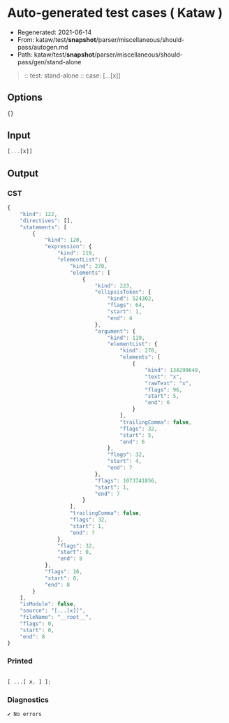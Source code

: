 # Auto-generated test cases ( Kataw )
- Regenerated: 2021-06-14
- From: kataw/test/__snapshot__/parser/miscellaneous/should-pass/autogen.md
- Path: kataw/test/__snapshot__/parser/miscellaneous/should-pass/gen/stand-alone
> :: test: stand-alone
> :: case: [...[x]]
## Options

`````js
{}
`````
## Input

`````js
[...[x]]
`````
## Output

### CST

```javascript
{
    "kind": 122,
    "directives": [],
    "statements": [
        {
            "kind": 120,
            "expression": {
                "kind": 119,
                "elementList": {
                    "kind": 270,
                    "elements": [
                        {
                            "kind": 223,
                            "ellipsisToken": {
                                "kind": 524302,
                                "flags": 64,
                                "start": 1,
                                "end": 4
                            },
                            "argument": {
                                "kind": 119,
                                "elementList": {
                                    "kind": 270,
                                    "elements": [
                                        {
                                            "kind": 134299649,
                                            "text": "x",
                                            "rawText": "x",
                                            "flags": 96,
                                            "start": 5,
                                            "end": 6
                                        }
                                    ],
                                    "trailingComma": false,
                                    "flags": 32,
                                    "start": 5,
                                    "end": 6
                                },
                                "flags": 32,
                                "start": 4,
                                "end": 7
                            },
                            "flags": 1073741856,
                            "start": 1,
                            "end": 7
                        }
                    ],
                    "trailingComma": false,
                    "flags": 32,
                    "start": 1,
                    "end": 7
                },
                "flags": 32,
                "start": 0,
                "end": 8
            },
            "flags": 16,
            "start": 0,
            "end": 8
        }
    ],
    "isModule": false,
    "source": "[...[x]]",
    "fileName": "__root__",
    "flags": 0,
    "start": 0,
    "end": 8
}
```

### Printed

```javascript

[ ...[ x, ] ];

```

### Diagnostics

```javascript
✔ No errors
```

